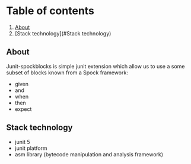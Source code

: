 # Table of contents

1. [About](#about)
2. [Stack technology](#Stack technology)

## About
Junit-spockblocks is simple junit extension which allow us to use a some subset of blocks known
from a Spock framework:
 - given
 - and
 - when
 - then
 - expect

## Stack technology
 - junit 5
 - junit platform
 - asm library (bytecode manipulation and analysis framework)
 
 
 
